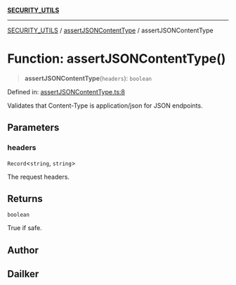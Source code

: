 [**SECURITY_UTILS**](../../README.md)

***

[SECURITY_UTILS](../../README.md) / [assertJSONContentType](../README.md) / assertJSONContentType

# Function: assertJSONContentType()

> **assertJSONContentType**(`headers`): `boolean`

Defined in: [assertJSONContentType.ts:8](https://github.com/dailker/everyutil-js/blob/b3e269da55b7d96c15eb37e98c5c4f6b94f05f6f/src/security/assertJSONContentType.ts#L8)

Validates that Content-Type is application/json for JSON endpoints.

## Parameters

### headers

`Record`\<`string`, `string`\>

The request headers.

## Returns

`boolean`

True if safe.

## Author

## Dailker
